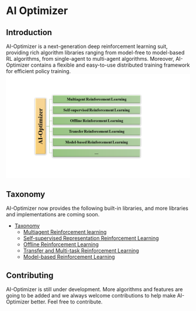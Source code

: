 
# AI Optimizer

## Introduction
AI-Optimizer is a next-generation deep reinforcement learning suit, providing rich algorithm libraries ranging from model-free to model-based RL algorithms, from single-agent to multi-agent algorithms. Moreover, AI-Optimizer contains a flexible and easy-to-use distributed training framework for efficient policy training.
![](images/AI_Optimizer_overview.png)

## Taxonomy
AI-Optimizer now provides the following built-in libraries, and more libraries and implementations are coming soon.
* [Taxonomy](libraries/index.md)
  * [Multiagent Reinforcement learning](libraries/MARL/index.md)
  * [Self-supervised Representation Reinforcement Learning](libraries/SSRL/index.md)
  * [Offline Reinforcement Learning](libraries/Offline_RL/index.md)
  * [Transfer and Multi-task Reinforcement Learning](libraries/Transfer_RL/index.md)
  * [Model-based Reinforcement Learning](libraries/MBRL/index.md)




##  Contributing
AI-Optimizer is still under development. More algorithms and features are going to be added and we always welcome contributions to help make AI-Optimizer better. Feel free to contribute.



